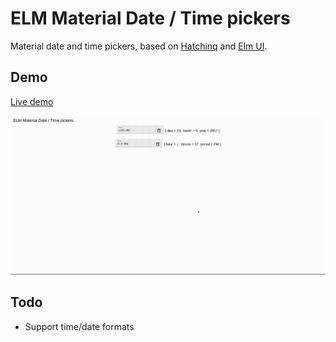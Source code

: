 # ELM Material Date / Time pickers
Material date and time pickers, based on [Hatchinq](https://package.elm-lang.org/packages/QiTASC/hatchinq/latest/) and [Elm UI](https://package.elm-lang.org/packages/mdgriffith/elm-ui/latest/).

## Demo 
[Live demo](https://enrimilan.github.io/elm-date-time-picker)

![Alt Text](https://github.com/enrimilan/elm-date-time-picker/blob/main/assets/demo.gif?raw=true)

## Todo
* Support time/date formats
